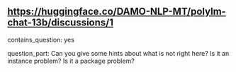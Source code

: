 ## https://huggingface.co/DAMO-NLP-MT/polylm-chat-13b/discussions/1

contains_question: yes

question_part: Can you give some hints about what is not right here?
Is it an instance problem?
Is it a package problem?